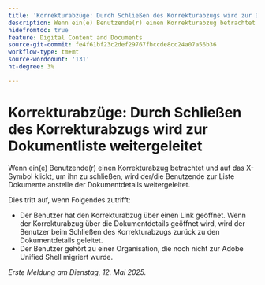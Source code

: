 ```yaml
---
title: 'Korrekturabzüge: Durch Schließen des Korrekturabzugs wird zur Dokumentliste weitergeleitet'
description: Wenn ein(e) Benutzende(r) einen Korrekturabzug betrachtet und auf das X-Symbol klickt, um ihn zu schließen, wird der/die Benutzende zur Liste Dokumente anstelle der Dokumentdetails weitergeleitet.
hidefromtoc: true
feature: Digital Content and Documents
source-git-commit: fe4f61bf23c2def29767fbccde8cc24a07a56b36
workflow-type: tm+mt
source-wordcount: '131'
ht-degree: 3%

---
```



# Korrekturabzüge: Durch Schließen des Korrekturabzugs wird zur Dokumentliste weitergeleitet

Wenn ein(e) Benutzende(r) einen Korrekturabzug betrachtet und auf das X-Symbol klickt, um ihn zu schließen, wird der/die Benutzende zur Liste Dokumente anstelle der Dokumentdetails weitergeleitet.

Dies tritt auf, wenn Folgendes zutrifft:

* Der Benutzer hat den Korrekturabzug über einen Link geöffnet. Wenn der Korrekturabzug über die Dokumentdetails geöffnet wird, wird der Benutzer beim Schließen des Korrekturabzugs zurück zu den Dokumentdetails geleitet.
* Der Benutzer gehört zu einer Organisation, die noch nicht zur Adobe Unified Shell migriert wurde.

_Erste Meldung am Dienstag, 12. Mai 2025._
